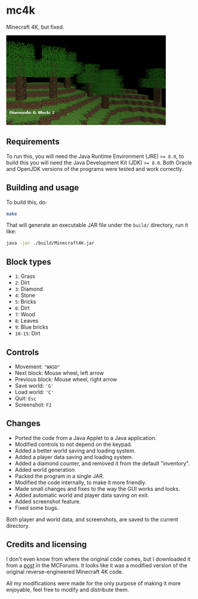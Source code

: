 # mc4k

Minecraft 4K, but fixed.

![screenshot](https://raw.githubusercontent.com/Alvarito050506/mc4k/master/screenshot.png)

## Requirements
To run this, you will need the Java Runtime Environment (JRE) `>= 8.0`, to build this you will need the Java Development Kit (JDK) `>= 8.0`. Both Oracle and OpenJDK versions of the programs were tested and work correctly.

## Building and usage
To build this, do:
```sh
make
```
That will generate an executable JAR file under the `build/` directory, run it like:
```sh
java -jar ./build/Minecraft4K.jar
```

## Block types
 + `1`: Grass
 + `2`: Dirt
 + `3`: Diamond
 + `4`: Stone
 + `5`: Bricks
 + `6`: Dirt
 + `7`: Wood
 + `8`: Leaves
 + `9`: Blue bricks
 + `10-15`: Dirt

## Controls
 + Movement: `"WASD"`
 + Next block: Mouse wheel, left arrow
 + Previous block: Mouse wheel, right arrow
 + Save world: `'G'`
 + Load world: `'C'`
 + Quit: `Esc`
 + Screenshot: `F2`

## Changes
 + Ported the code from a Java Applet to a Java application.
 + Modified controls to not depend on the keypad.
 + Added a better world saving and loading system.
 + Added a player data saving and loading system.
 + Added a diamond counter, and removed it from the default "inventory".
 + Added world generation.
 + Packed the program in a single JAR.
 + Modified the code internally, to make it more friendly.
 + Made small changes and fixes to the way the GUI works and looks.
 + Added automatic world and player data saving on exit.
 + Added screenshot feature.
 + Fixed some bugs.

Both player and world data, and screenshots, are saved to the current directory.

## Credits and licensing
I don't even know from where the original code comes, but I downloaded it from a [post](https://www.minecraftforum.net/forums/mapping-and-modding-java-edition/minecraft-mods/1290821-minecraft-4k-improved-by-crunchycat-download-now?comment=60) in the MCForums. It looks like it was a modified version of the original reverse-engineered Minecraft 4K code.

All my modifications were made for the only purpose of making it more enjoyable, feel free to modify and distribute them.
